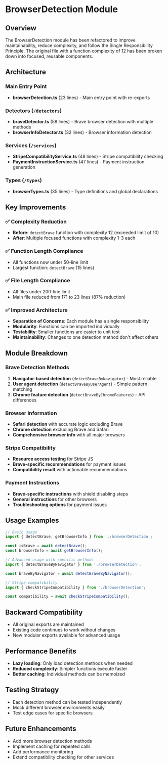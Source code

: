 # BrowserDetection Module

## Overview
The BrowserDetection module has been refactored to improve maintainability, reduce complexity, and follow the Single Responsibility Principle. The original file with a function complexity of 12 has been broken down into focused, reusable components.

## Architecture

### Main Entry Point
- **browserDetection.ts** (23 lines) - Main entry point with re-exports

### Detectors (`/detectors`)
- **braveDetector.ts** (58 lines) - Brave browser detection with multiple methods
- **browserInfoDetector.ts** (32 lines) - Browser information detection

### Services (`/services`)
- **StripeCompatibilityService.ts** (48 lines) - Stripe compatibility checking
- **PaymentInstructionService.ts** (47 lines) - Payment instruction generation

### Types (`/types`)
- **browserTypes.ts** (35 lines) - Type definitions and global declarations

## Key Improvements

### ✅ **Complexity Reduction**
- **Before**: `detectBrave` function with complexity 12 (exceeded limit of 10)
- **After**: Multiple focused functions with complexity 1-3 each

### ✅ **Function Length Compliance**
- All functions now under 50-line limit
- Largest function: `detectBrave` (15 lines)

### ✅ **File Length Compliance**
- All files under 200-line limit
- Main file reduced from 171 to 23 lines (87% reduction)

### ✅ **Improved Architecture**
- **Separation of Concerns**: Each module has a single responsibility
- **Modularity**: Functions can be imported individually
- **Testability**: Smaller functions are easier to unit test
- **Maintainability**: Changes to one detection method don't affect others

## Module Breakdown

### Brave Detection Methods
1. **Navigator-based detection** (`detectBraveByNavigator`) - Most reliable
2. **User agent detection** (`detectBraveByUserAgent`) - Simple pattern matching
3. **Chrome feature detection** (`detectBraveByChromeFeatures`) - API differences

### Browser Information
- **Safari detection** with accurate logic excluding Brave
- **Chrome detection** excluding Brave and Safari
- **Comprehensive browser info** with all major browsers

### Stripe Compatibility
- **Resource access testing** for Stripe JS
- **Brave-specific recommendations** for payment issues
- **Compatibility result** with actionable recommendations

### Payment Instructions
- **Brave-specific instructions** with shield disabling steps
- **General instructions** for other browsers
- **Troubleshooting options** for payment issues

## Usage Examples

```typescript
// Basic usage
import { detectBrave, getBrowserInfo } from './browserDetection';

const isBrave = await detectBrave();
const browserInfo = await getBrowserInfo();

// Advanced usage with specific methods
import { detectBraveByNavigator } from './browserDetection';

const braveByNavigator = await detectBraveByNavigator();

// Stripe compatibility
import { checkStripeCompatibility } from './browserDetection';

const compatibility = await checkStripeCompatibility();
```

## Backward Compatibility
- All original exports are maintained
- Existing code continues to work without changes
- New modular exports available for advanced usage

## Performance Benefits
- **Lazy loading**: Only load detection methods when needed
- **Reduced complexity**: Simpler functions execute faster
- **Better caching**: Individual methods can be memoized

## Testing Strategy
- Each detection method can be tested independently
- Mock different browser environments easily
- Test edge cases for specific browsers

## Future Enhancements
- Add more browser detection methods
- Implement caching for repeated calls
- Add performance monitoring
- Extend compatibility checking for other services 